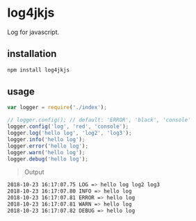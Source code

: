 # log4jkjs
Log for javascript.

## installation
```bash
npm install log4jkjs
```

## usage
```javascript
var logger = require('./index');

// logger.config(); // default: 'ERROR', 'black', 'console'
logger.config('log', 'red', 'console');
logger.log('hello log', 'log2', 'log3');
logger.info('hello log');
logger.error('hello log');
logger.warn('hello log');
logger.debug('hello log');
```
> Output
```bash
2018-10-23 16:17:07.75 LOG => hello log log2 log3
2018-10-23 16:17:07.80 INFO => hello log
2018-10-23 16:17:07.81 ERROR => hello log
2018-10-23 16:17:07.81 WARN => hello log
2018-10-23 16:17:07.82 DEBUG => hello log
```